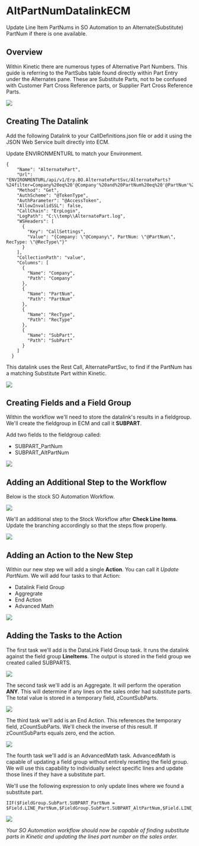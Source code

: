 # AltPartNumDatalinkECM
Update Line Item PartNums in SO Automation to an Alternate(Substitute) PartNum if there is one available.

## Overview
Within Kinetic there are numerous types of Alternative Part Numbers.  This guide is referring to the PartSubs table found directly within Part Entry under the Alternates pane. These are Substitute Parts, not to be confused with Customer Part Cross Reference parts, or Supplier Part Cross Reference Parts. 

![](images/00-KineticAlternateSubstituteParts.png)

## Creating The Datalink

Add the following Datalink to your CallDefinitions.json file or add it using the JSON Web Service built directly into ECM.     

Update ENVIRONMENTURL to match your Environment.  

```
{
    "Name": "AlternatePart",
    "Url": "ENVIRONMENTURL/api/v1/Erp.BO.AlternatePartSvc/AlternateParts?%24filter=Company%20eq%20'@Company'%20and%20PartNum%20eq%20'@PartNum'%20and%20RecType%20eq%20'S'",
    "Method": "Get",
    "AuthScheme": "@TokenType",
    "AuthParameter": "@AccessToken",
    "AllowInvalidSSL": false,
    "CallChain": "ErpLogin",
    "LogPath": "C:\\temp\\AlternatePart.log",
    "WSHeaders": [
      {
        "Key": "CallSettings",
        "Value": "{Company: \"@Company\", PartNum: \"@PartNum\", RecType: \"@RecType\"}"
      }
    ],
    "CollectionPath": "value",
    "Columns": [
      {
        "Name": "Company",
        "Path": "Company"
      },
      {
        "Name": "PartNum",
        "Path": "PartNum"
      },
      {
        "Name": "RecType",
        "Path": "RecType"
      },
      {
        "Name": "SubPart",
        "Path": "SubPart"
      }
    ]
  }
```

This datalink uses the Rest Call, AlternatePartSvc, to find if the PartNum has a matching Substitute Part within Kinetic. 

![](images/15-RestAPI.png)

## Creating Fields and a Field Group

Within the workflow we'll need to store the datalink's results in a fieldgroup.  We'll create the fieldgroup in ECM and call it **SUBPART**.

Add two fields to the fieldgroup called: 
- SUBPART_PartNum
- SUBPART_AltPartNum

![](images/20-FieldsAndFieldGroup.png)

## Adding an Additional Step to the Workflow

Below is the stock SO Automation Workflow. 

![](images/05-StockSOWorkflow.png)

We'll an additional step to the Stock Workflow after **Check Line Items**.  Update the branching accordingly so that the steps flow properly.   

![](images/10-AltPartWorkflow.png)

## Adding an Action to the New Step

Within our new step we will add a single **Action**. You can call it *Update PartNum*. We will add four tasks to that Action:
- Datalink Field Group
- Aggregrate
- End Action
- Advanced Math

![](images/25-AltPartNumTasks.png)

## Adding the Tasks to the Action

The first task we'll add is the DataLink Field Group task. It runs the datalink against the field group **LineItems**.  The output is stored in the field group we created called SUBPARTS. 

![](images/30-DatalinkFieldGroupToTempTable.png)

The second task we'll add is an Aggregate.  It will perform the operation **ANY**.  This will determine  if any lines on the sales order had substitute parts.  The total value is stored in a temporary field, zCountSubParts. 

![](images/35-AggregateCheck.png)

The third task we'll add is an End Action.  This references the temporary field, zCountSubParts. We'll check the inverse of this result.  If zCountSubParts equals zero, end the action.  

![](images/40-EndActionCheckAggregate.png)

The fourth task we'll add is an AdvancedMath task.  AdvancedMath is capable of updating a field group without entirely resetting the field group.  We will use this capability to individually select specific lines and update those lines if they have a substitute part. 

We'll use the following expression to only update lines where we found a substitute part.   

```
IIF($FieldGroup.SubPart.SUBPART_PartNum = $Field.LINE_PartNum,$FieldGroup.SubPart.SUBPART_AltPartNum,$Field.LINE_PartNum)
```

![](images/45-AdvancedMathUpdate.png)

*Your SO Automation workflow should now be capable of finding substitute parts in Kinetic and updating the lines part number on the sales order.* 